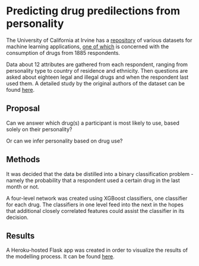 # Predicting drug predilections from personality

The University of California at Irvine has a [repository](http://archive.ics.uci.edu/ml/datasets.php) of various datasets for machine learning applications, [one of which](http://archive.ics.uci.edu/ml/datasets/Drug+consumption+%28quantified%29#) is concerned with the consumption of drugs from 1885 respondents. 

Data about 12 attributes are gathered from each respondent, ranging from personality type to country of residence and ethnicity. Then questions are asked about eighteen legal and illegal drugs and when the respondent last used them. A detailed study by the original authors of the dataset can be found [here](https://www.researchgate.net/publication/338737362_Personality_Traits_and_Drug_Consumption_A_Story_Told_by_Data?).


## Proposal

Can we answer which drug(s) a participant is most likely to use, based solely on their personality?

Or can we infer personality based on drug use?

## Methods

It was decided that the data be distilled into a binary classification problem - namely the probability that a respondent used a certain drug in the last month or not. 

A four-level network was created using XGBoost classifiers, one classifier for each drug. The classifiers in one level feed into the next in the hopes that additional closely correlated features could assist the classifier in its decision. 

## Results

A Heroku-hosted Flask app was created in order to visualize the results of the modelling process. It can be found [here](https://dry-stream-60533.herokuapp.com/).